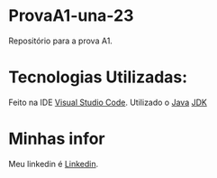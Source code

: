 # ProvaA1-una-23
Repositório para a prova A1.

# Tecnologias Utilizadas:
Feito na IDE [Visual Studio Code](https://code.visualstudio.com).                                                                                                                                              Utilizado o [Java](https://www.java.com/pt-BR/) [JDK](https://www.oracle.com/java/technologies/javase/jdk19-archive-downloads.html)

# Minhas infor
Meu linkedin é [Linkedin](https://www.linkedin.com/in/kevin-ferreira-undefined-5276b9272/).
